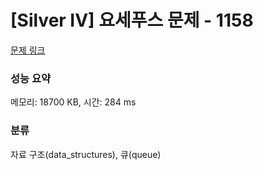 # [Silver IV] 요세푸스 문제 - 1158 

[문제 링크](https://www.acmicpc.net/problem/1158) 

### 성능 요약

메모리: 18700 KB, 시간: 284 ms

### 분류

자료 구조(data_structures), 큐(queue)

